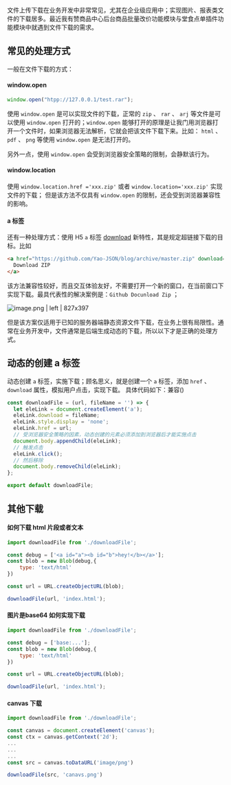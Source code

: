 文件上传下载在业务开发中非常常见，尤其在企业级应用中；实现图片、报表类文件的下载居多。最近我有赞商品中心后台商品批量改价功能模块与堂食点单插件功能模块中就遇到文件下载的需求。


## 常见的处理方式

一般在文件下载的方式：

#### window.open

```javascript
window.open("htpp://127.0.0.1/test.rar");
```

使用 `window.open` 是可以实现文件的下载，正常的 `zip` 、 `rar`  、 `arj`   等文件是可以使用 `window.open` 打开的；`window.open` 能够打开的原理是让我门用浏览器打开一个文件时，如果浏览器无法解析，它就会把该文件下载下来。比如： `html` 、 `pdf` 、 `png` 等使用 `window.open` 是无法打开的。

另外一点，使用 `window.open` 会受到浏览器安全策略的限制，会静默该行为。

#### window.location

使用 `window.location.href ='xxx.zip'` 或者 `window.location='xxx.zip'` 实现文件的下载；
但是该方法不仅具有 `window.open` 的限制，还会受到浏览器兼容性的影响。

#### a 标签

还有一种处理方式：使用 H5 `a` 标签 [download](https://www.zhangxinxu.com/wordpress/2016/04/know-about-html-download-attribute/) 新特性，其是规定超链接下载的目标。比如

```html
<a href="https://github.com/Yao-JSON/blog/archive/master.zip" download="blog">
  Download ZIP
</a>
```

该方法兼容性较好，而且交互体验友好，不需要打开一个新的窗口，在当前窗口下实现下载。最具代表性的解决案例是：`Github Docunload Zip` ；



![image.png | left | 827x397](https://cdn.nlark.com/yuque/0/2019/png/96328/1547558017731-c088bf16-7e7f-4145-99fa-12120a82d29d.png "")


但是该方案仅适用于已知的服务器端静态资源文件下载，在业务上很有局限性。通常在业务开发中，文件通常是后端生成动态的下载，所以以下才是正确的处理方式。


## 动态的创建 a 标签

动态创建 `a`  标签，实施下载；顾名思义，就是创建一个 `a`  标签，添加 `href` 、 `download` 属性，模拟用户点击，实现下载。
具体代码如下：兼容()

```javascript
const downloadFile = (url, fileName = '') => {
  let eleLink = document.createElement('a');
  eleLink.download = fileName;
  eleLink.style.display = 'none';
  eleLink.href = url;
  // 受浏览器安全策略的因素，动态创建的元素必须添加到浏览器后才能实施点击
  document.body.appendChild(eleLink);
  // 触发点击  
  eleLink.click();
  // 然后移除
  document.body.removeChild(eleLink);
};

export default downloadFile;
```


## 其他下载

#### 如何下载 html 片段或者文本

```javascript
import downloadFile from './downloadFile';

const debug = ['<a id="a"><b id="b">hey!</b></a>'];
const blob = new Blob(debug,{
    type: 'text/html'
})

const url = URL.createObjectURL(blob);

downloadFile(url, 'index.html');

```

#### 图片是base64 如何实现下载

```javascript
import downloadFile from './downloadFile';

const debug = ['base:...'];
const blob = new Blob(debug,{
    type: 'text/html'
})

const url = URL.createObjectURL(blob);

downloadFile(url, 'index.html');
```

#### canvas 下载

```javascript
import downloadFile from './downloadFile';

const canvas = document.createElement('canvas');
const ctx = canvas.getContext('2d');
...
...
...
const src = canvas.toDataURL('image/png')

downloadFile(src, 'canavs.png')
```


